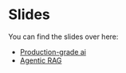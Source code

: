 # Slides
You can find the slides over here:
* [Production-grade ai](https://github.com/camille-maarten/presentations/blob/main/20250619%20-%20voxxed%20days%20luxembourg%20%5Bpresentation%5D/20250619%20%20-%20voxxed%20days%20luxembourg%20-%20production%20grade%20ai%20-%20slides.pdf)
* [Agentic RAG](https://github.com/camille-maarten/presentations/blob/main/20250619%20-%20voxxed%20days%20luxembourg%20%5Bpresentation%5D/20250619%20-%20voxxed%20days%20luxembourg%20-%20agentic%20rag%20-%20slides.pdf)